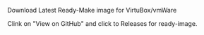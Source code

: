 Download Latest Ready-Make image for VirtuBox/vmWare

Clink on "View on GitHub" and click to Releases for ready-image.
